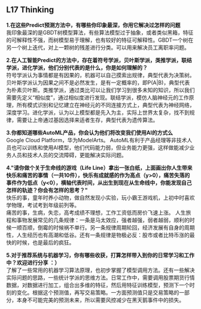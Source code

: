
## L17 Thinking
**1.在这些Predict预测方法中，有哪些你印象最深，你用它解决过怎样的问题**    
我印象最深的是GBDT树模型算法，有些算法模型过于抽象，或者类似黑箱，特征的可解释性不强，而树模型易于理解，也有较好的特征可解释性。GBDT一个树在另一个树上迭代，对上一颗树的残差进行分类。可以用来解决员工离职率问题。
 

**2.在人工智能Predict的方法中，存在着符号学派，贝叶斯学派，类推学派，联结学派，进化学派，他们分别代表的是什么，你是如何理解的？**   
符号学派认为事情都是有因果的，机器可以自己摸索出规律，典型代表为决策树。贝叶斯学派认为因果之间不是必然发生，是有一定概率的，即P(A|B)，典型代表为朴素贝叶斯。类推学派，通过类比可以让我们学习到很多未知的知识，所以我们需要先定义“相似度”，通过相似度进行发现。联结学派，模仿人脑神经元的工作原理，所有模式识别和记忆建立在神经元的不同连接方式上，典型代表为神经网络，深度学习。进化学派，认为以上模型都是先入为主，实际上世界太复杂，找不到规律，需要让上帝通过基因选择来适者生存，典型代表为遗传算法。
     


**3.你都知道哪些AutoML产品，你会认为他们将改变我们使用AI的方式么**      
Google Cloud Platform，华为ModelArts。
AutoML有利于产品经理等非技术人员也可以训练和使用AI模型，他们代码能力弱，但业务能力更强，这样做能减少业务人员和技术人员的交流障碍，更能解决实际问题。 



**4."请你做个关于生命线的游戏（Life Line）拿出一张白纸，上面画出你人生带来快乐和痛苦的事情（一共10件），快乐有成就感的作为高点（y>0），痛苦失落的事件作为低点（y<0），横轴代表时间，从出生到现在从生命线中，你能发现自己怎样的轨迹？你会有怎样的思考？"**               
快乐的事，童年时养小动物，做自然发现小实验，玩小霸王游戏机，上初中时喜欢学物理，考试考到年级前列等。    
痛苦的事，生病，失恋，高考成绩不理想，工作工资低而房价飞速上涨。
人生旅程和事物发展常见的几条规律：一条是马太效应，强者越强，弱者越弱，顺利的时候一顺百顺，倒霉的时候祸不单行。另一条规律周期轮回，经济发展有自身的周期性，人生经历也有高潮和低谷。还有一条规律是物极必反：股市或者比特币涨的最快的时候，也是最后的疯狂。


**5.对于推荐系统与机器学习，你有哪些收获，打算怎样带入到你的日常学习和工作中？欢迎进行分享 ：）**           
了解了一些常用的机器学习算法原理，也初步掌握了模型调用方法。还有一些解决实际问题的思路，一些统计学派的思维方法。日常工作中，需要调用股票期货行情数据，对数据进行加工，组合出多维的特征，然后用特征训练模型，预测下一个时刻的变化。根据这个预测值，再写交易策略。一方面预测值只是交易策略的一部分，本身不可能完美的预测未来，所以需要风控减少在黑天鹅事件中的损失。
